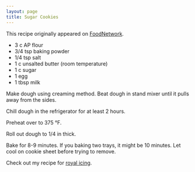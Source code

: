 ```yaml
---
layout: page
title: Sugar Cookies
---
```


This recipe originally appeared on [FoodNetwork](https://www.foodnetwork.com/recipes/alton-brown/sugar-cookies-recipe-1914697).

- 3 c AP flour
- 3/4 tsp baking powder
- 1/4 tsp salt
- 1 c unsalted butter (room temperature)
- 1 c sugar
- 1 egg
- 1 tbsp milk

Make dough using creaming method. Beat dough in stand mixer until it pulls away from the sides.

Chill dough in the refrigerator for at least 2 hours.

Preheat over to 375 °F.

Roll out dough to 1/4 in thick.

Bake for 8-9 minutes. If you baking two trays, it might be 10 minutes. Let cool on cookie sheet before trying to remove.

Check out my recipe for [royal icing](/recipes/royal-icing).

